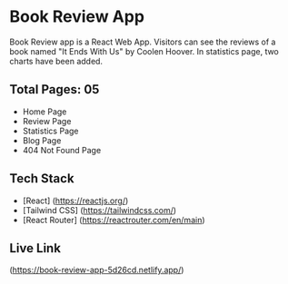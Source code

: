 # Book Review App 

Book Review app is a React Web App. Visitors can see the reviews of a book named "It Ends With Us" by Coolen Hoover. In statistics page, two charts have been added. 

## Total Pages: 05

* Home Page
* Review Page
* Statistics Page
* Blog Page
* 404 Not Found Page

## Tech Stack

* [React] (https://reactjs.org/)
* [Tailwind CSS] (https://tailwindcss.com/)
* [React Router] (https://reactrouter.com/en/main)


## Live Link

(https://book-review-app-5d26cd.netlify.app/)
